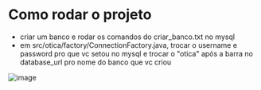 # Como rodar o projeto

* criar um banco e rodar os comandos do criar_banco.txt no mysql
* em src/otica/factory/ConnectionFactory.java, trocar o username e password pro que vc setou no mysql e trocar o "otica" após a barra no database_url pro nome do banco que vc criou

![image](https://github.com/user-attachments/assets/65e73995-ab59-47b1-964c-00c5131f66fc)
